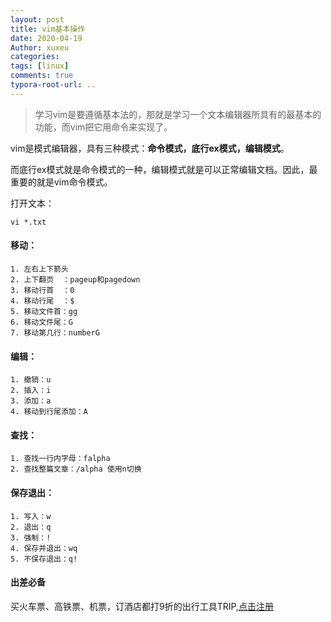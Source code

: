 ```yaml
---
layout: post
title: vim基本操作
date: 2020-04-19
Author: xuxeu
categories: 
tags: [linux]
comments: true
typora-root-url: ..
---
```


> 学习vim是要遵循基本法的，那就是学习一个文本编辑器所具有的最基本的功能，而vim把它用命令来实现了。

vim是模式编辑器，具有三种模式：**命令模式，底行ex模式，编辑模式**。

而底行ex模式就是命令模式的一种，编辑模式就是可以正常编辑文档。因此，最重要的就是vim命令模式。

打开文本：

```vi *.txt```

#### 移动：

```
1. 左右上下箭头
2. 上下翻页  ：pageup和pagedown
3. 移动行首  ：0
4. 移动行尾  ：$
5. 移动文件首：gg
6. 移动文件尾：G
7. 移动第几行：numberG
```

#### 编辑：

```
1. 撤销：u
2. 插入：i
3. 添加：a
4. 移动到行尾添加：A
```

#### 查找：

```
1. 查找一行内字母：falpha
2. 查找整篇文章：/alpha 使用n切换
```

#### 保存退出：

```
1. 写入：w
2. 退出：q
3. 强制：!
4. 保存并退出：wq
5. 不保存退出：q!
```

#### 出差必备

买火车票、高铁票、机票，订酒店都打9折的出行工具TRIP,[点击注册](https://h5.itrip.world/#/register/6tpd1Z)

